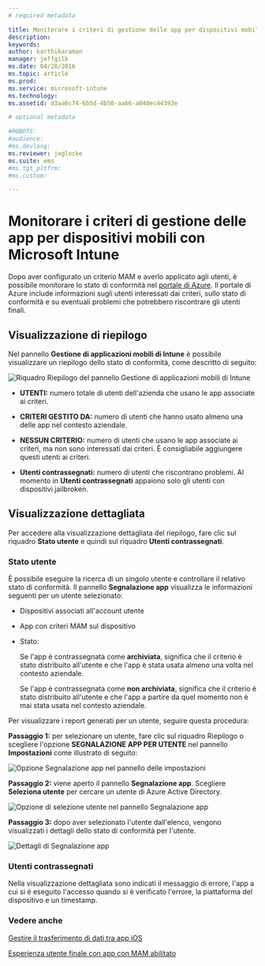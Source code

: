 ```yaml
---
# required metadata

title: Monitorare i criteri di gestione delle app per dispositivi mobili con Microsoft Intune | Microsoft Intune
description:
keywords:
author: karthikaraman
manager: jeffgilb
ms.date: 04/28/2016
ms.topic: article
ms.prod:
ms.service: microsoft-intune
ms.technology:
ms.assetid: d3aa6c74-6b5d-4b50-aa66-a040ec44393e

# optional metadata

#ROBOTS:
#audience:
#ms.devlang:
ms.reviewer: joglocke
ms.suite: ems
#ms.tgt_pltfrm:
#ms.custom:

---
```


# Monitorare i criteri di gestione delle app per dispositivi mobili con Microsoft Intune
Dopo aver configurato un criterio MAM e averlo applicato agli utenti, è possibile monitorare lo stato di conformità nel [portale di Azure](https://portal.azure.com). Il portale di Azure include informazioni sugli utenti interessati dai criteri, sullo stato di conformità e su eventuali problemi che potrebbero riscontrare gli utenti finali.
## Visualizzazione di riepilogo
Nel pannello **Gestione di applicazioni mobili di Intune** è possibile visualizzare un riepilogo dello stato di conformità, come descritto di seguito:


![Riquadro Riepilogo del pannello Gestione di applicazioni mobili di Intune](../media/mam-azure-portal-user-status-summary.png)

-   **UTENTI:** numero totale di utenti dell'azienda che usano le app associate ai criteri.

-   **CRITERI GESTITO DA:** numero di utenti che hanno usato almeno una delle app nel contesto aziendale.

-   **NESSUN CRITERIO:** numero di utenti che usano le app associate ai criteri, ma non sono interessati dai criteri.  È consigliabile aggiungere questi utenti ai criteri.

- **Utenti contrassegnati:** numero di utenti che riscontrano problemi. Al momento in **Utenti contrassegnati** appaiono solo gli utenti con dispositivi jailbroken.


## Visualizzazione dettagliata
Per accedere alla visualizzazione dettagliata del riepilogo, fare clic sul riquadro **Stato utente** e quindi sul riquadro **Utenti contrassegnati**.

### Stato utente
È possibile eseguire la ricerca di un singolo utente e controllare il relativo stato di conformità. Il pannello **Segnalazione app** visualizza le informazioni seguenti per un utente selezionato:
- Dispositivi associati all'account utente
- App con criteri MAM sul dispositivo
- Stato:

  Se l'app è contrassegnata come **archiviata**, significa che il criterio è stato distribuito all'utente e che l'app è stata usata almeno una volta nel contesto aziendale.

  Se l'app è contrassegnata come **non archiviata**, significa che il criterio è stato distribuito all'utente e che l'app a partire da quel momento non è mai stata usata nel contesto aziendale.

Per visualizzare i report generati per un utente, seguire questa procedura:

**Passaggio 1:**  per selezionare un utente, fare clic sul riquadro Riepilogo o scegliere l'opzione **SEGNALAZIONE APP PER UTENTE** nel pannello **Impostazioni** come illustrato di seguito:

![Opzione Segnalazione app nel pannello delle impostazioni](../media/mam-azure-portal-app-reporting-by-user-settings-blade.png)

**Passaggio 2:** viene aperto il pannello **Segnalazione app**. Scegliere **Seleziona utente** per cercare un utente di Azure Active Directory.

![Opzione di selezione utente nel pannello Segnalazione app](../media/mam-azure-portal-app-reporting-select-user.png)

**Passaggio 3:** dopo aver selezionato l'utente dall'elenco, vengono visualizzati i dettagli dello stato di conformità per l'utente.

![Dettagli di Segnalazione app](../media/mam-azure-portal-app-reporting-by-user.png)
### Utenti contrassegnati
Nella visualizzazione dettagliata sono indicati il messaggio di errore, l'app a cui si è eseguito l'accesso quando si è verificato l'errore, la piattaforma del dispositivo e un timestamp.  

### Vedere anche
[Gestire il trasferimento di dati tra app iOS](manage-data-transfer-between-ios-apps-with-microsoft-intune.md)

[Esperienza utente finale con app con MAM abilitato](end-user-experience-for-mam-enabled-apps-with-microsoft-intune.md)


<!--HONumber=Jun16_HO2-->


